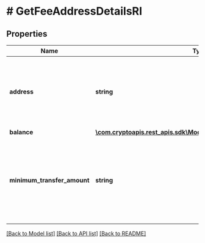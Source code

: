 # # GetFeeAddressDetailsRI

## Properties

Name | Type | Description | Notes
------------ | ------------- | ------------- | -------------
**address** | **string** | Represents the specific fee address, which is always automatically generated. Users must fund it. |
**balance** | [**\com.cryptoapis.rest_apis.sdk\Model\GetFeeAddressDetailsRIBalance**](GetFeeAddressDetailsRIBalance.md) |  |
**minimum_transfer_amount** | **string** | Represents the minimum transfer amount of the currency in the &#x60;fromAddress&#x60; that can be allowed for an automatic forwarding. |

[[Back to Model list]](../../README.md#models) [[Back to API list]](../../README.md#endpoints) [[Back to README]](../../README.md)
